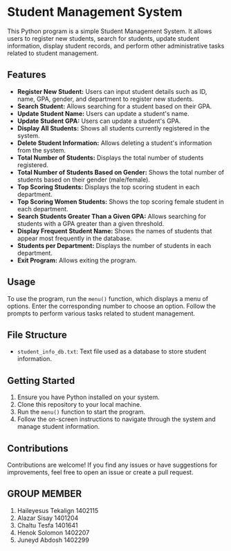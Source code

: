 # Student Management System

This Python program is a simple Student Management System. It allows users to register new students, search for students, update student information, display student records, and perform other administrative tasks related to student management.

## Features

- **Register New Student:** Users can input student details such as ID, name, GPA, gender, and department to register new students.
- **Search Student:** Allows searching for a student based on their GPA.
- **Update Student Name:** Users can update a student's name.
- **Update Student GPA:** Users can update a student's GPA.
- **Display All Students:** Shows all students currently registered in the system.
- **Delete Student Information:** Allows deleting a student's information from the system.
- **Total Number of Students:** Displays the total number of students registered.
- **Total Number of Students Based on Gender:** Shows the total number of students based on their gender (male/female).
- **Top Scoring Students:** Displays the top scoring student in each department.
- **Top Scoring Women Students:** Shows the top scoring female student in each department.
- **Search Students Greater Than a Given GPA:** Allows searching for students with a GPA greater than a given threshold.
- **Display Frequent Student Name:** Shows the names of students that appear most frequently in the database.
- **Students per Department:** Displays the number of students in each department.
- **Exit Program:** Allows exiting the program.

## Usage

To use the program, run the `menu()` function, which displays a menu of options. Enter the corresponding number to choose an option. Follow the prompts to perform various tasks related to student management.

## File Structure

- `student_info_db.txt`: Text file used as a database to store student information.

## Getting Started

1. Ensure you have Python installed on your system.
2. Clone this repository to your local machine.
3. Run the `menu()` function to start the program.
4. Follow the on-screen instructions to navigate through the system and manage student information.

## Contributions

Contributions are welcome! If you find any issues or have suggestions for improvements, feel free to open an issue or create a pull request.


 ## GROUP MEMBER
 
 1. Haileyesus Tekalign       1402115
 2. Alazar Sisay              1401204
 3. Chaltu Tesfa              1401641
 4. Henok Solomon             1402207
 5. Juneyd Abdosh             1402299

